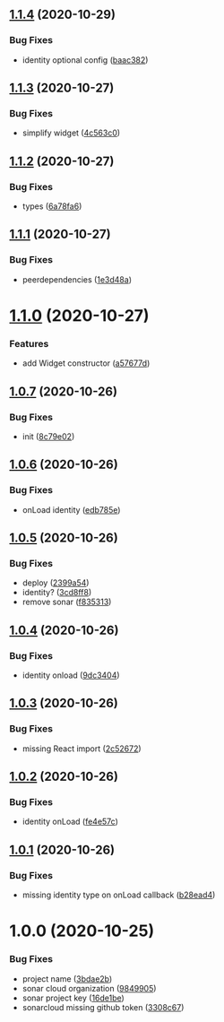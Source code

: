 ## [1.1.4](https://github.com/monx-dev/React-NetlifyCMS/compare/v1.1.3...v1.1.4) (2020-10-29)


### Bug Fixes

* identity optional config ([baac382](https://github.com/monx-dev/React-NetlifyCMS/commit/baac382afbebc93bbe00248aac68825aa9735bff))

## [1.1.3](https://github.com/monx-dev/React-NetlifyCMS/compare/v1.1.2...v1.1.3) (2020-10-27)


### Bug Fixes

* simplify widget ([4c563c0](https://github.com/monx-dev/React-NetlifyCMS/commit/4c563c0f05f295b131584d90a75b4f0a2da50b35))

## [1.1.2](https://github.com/monx-dev/React-NetlifyCMS/compare/v1.1.1...v1.1.2) (2020-10-27)


### Bug Fixes

* types ([6a78fa6](https://github.com/monx-dev/React-NetlifyCMS/commit/6a78fa6ca40a696025200d571862bb9ebe1c842e))

## [1.1.1](https://github.com/monx-dev/React-NetlifyCMS/compare/v1.1.0...v1.1.1) (2020-10-27)


### Bug Fixes

* peerdependencies ([1e3d48a](https://github.com/monx-dev/React-NetlifyCMS/commit/1e3d48a832aa16f157a3dbddffacaccbf2c3ac49))

# [1.1.0](https://github.com/monx-dev/React-NetlifyCMS/compare/v1.0.7...v1.1.0) (2020-10-27)


### Features

* add Widget constructor ([a57677d](https://github.com/monx-dev/React-NetlifyCMS/commit/a57677d8d744e47934992b51e94ef7b7e9c5c4cf))

## [1.0.7](https://github.com/monx-dev/React-NetlifyCMS/compare/v1.0.6...v1.0.7) (2020-10-26)


### Bug Fixes

* init ([8c79e02](https://github.com/monx-dev/React-NetlifyCMS/commit/8c79e02ccdd95cab6951d7d9892be154e5b59f3a))

## [1.0.6](https://github.com/monx-dev/React-NetlifyCMS/compare/v1.0.5...v1.0.6) (2020-10-26)


### Bug Fixes

* onLoad identity ([edb785e](https://github.com/monx-dev/React-NetlifyCMS/commit/edb785ee728956cb2ad1f318d21358a36c749032))

## [1.0.5](https://github.com/monx-dev/React-NetlifyCMS/compare/v1.0.4...v1.0.5) (2020-10-26)


### Bug Fixes

* deploy ([2399a54](https://github.com/monx-dev/React-NetlifyCMS/commit/2399a54dba1af8f219b8d2e65694f1ca253fe013))
* identity? ([3cd8ff8](https://github.com/monx-dev/React-NetlifyCMS/commit/3cd8ff867736ed073a1b3c53d8089b8867eaedac))
* remove sonar ([f835313](https://github.com/monx-dev/React-NetlifyCMS/commit/f835313881bcd2ca9dcbaef667436af4ab029122))

## [1.0.4](https://github.com/monx-dev/React-NetlifyCMS/compare/v1.0.3...v1.0.4) (2020-10-26)


### Bug Fixes

* identity onload ([9dc3404](https://github.com/monx-dev/React-NetlifyCMS/commit/9dc3404a82bc615a0bc743c7b486681c7df97ebd))

## [1.0.3](https://github.com/monx-dev/React-NetlifyCMS/compare/v1.0.2...v1.0.3) (2020-10-26)


### Bug Fixes

* missing React import ([2c52672](https://github.com/monx-dev/React-NetlifyCMS/commit/2c52672e3cb592f4bfc84c17ced34a0f2a1a60ab))

## [1.0.2](https://github.com/monx-dev/React-NetlifyCMS/compare/v1.0.1...v1.0.2) (2020-10-26)


### Bug Fixes

* identity onLoad ([fe4e57c](https://github.com/monx-dev/React-NetlifyCMS/commit/fe4e57cda5328501e968d0a40a94dac3b09007c6))

## [1.0.1](https://github.com/monx-dev/React-NetlifyCMS/compare/v1.0.0...v1.0.1) (2020-10-26)


### Bug Fixes

* missing identity type on onLoad callback ([b28ead4](https://github.com/monx-dev/React-NetlifyCMS/commit/b28ead4b6c3d0295d122cd92782b99b88f078811))

# 1.0.0 (2020-10-25)


### Bug Fixes

* project name ([3bdae2b](https://github.com/monx-dev/React-NetlifyCMS/commit/3bdae2b1e4d428630e8b2096a12bc8bed7213fa4))
* sonar cloud organization ([9849905](https://github.com/monx-dev/React-NetlifyCMS/commit/9849905a73701ce70466e79fe77f9a3bf072b687))
* sonar project key ([16de1be](https://github.com/monx-dev/React-NetlifyCMS/commit/16de1be9ce9507d2700bfb1751e6470bd9761eaa))
* sonarcloud missing github token ([3308c67](https://github.com/monx-dev/React-NetlifyCMS/commit/3308c67e48cf1ded4a44af90c05205c688b5cad0))
